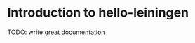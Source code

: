 # Introduction to hello-leiningen

TODO: write [great documentation](http://jacobian.org/writing/what-to-write/)
